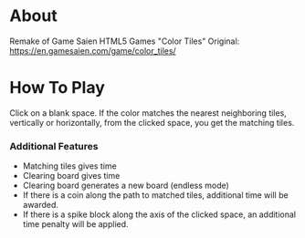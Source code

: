 # About
Remake of Game Saien HTML5 Games "Color Tiles"
Original: https://en.gamesaien.com/game/color_tiles/

# How To Play
Click on a blank space. If the color matches the nearest neighboring tiles, vertically or horizontally, from the clicked space, you get the matching tiles.

### Additional Features
- Matching tiles gives time
- Clearing board gives time
- Clearing board generates a new board (endless mode)
- If there is a coin along the path to matched tiles, additional time will be awarded.
- If there is a spike block along the axis of the clicked space, an additional time penalty will be applied.
